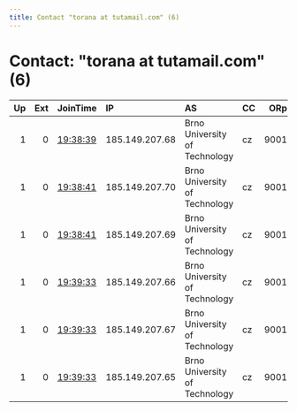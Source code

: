 ```yaml
---
title: Contact "torana at tutamail.com" (6)
---
```


# Contact: "torana at tutamail.com" (6)

|   Up |   Ext | JoinTime                                                                                            | IP             | AS                            | CC   |   ORp |   Dirp | OS    | Version   | Nickname   |   eFamMembers |
|-----:|------:|:----------------------------------------------------------------------------------------------------|:---------------|:------------------------------|:-----|------:|-------:|:------|:----------|:-----------|--------------:|
|    1 |     0 | [19:38:39](https://metrics.torproject.org/rs.html#details/C0C632085A0CF03B535D7D1129E2FCDE2B625476) | 185.149.207.68 | Brno University of Technology | cz   |  9001 |   9030 | Linux | 0.4.4.6   | nikola     |             6 |
|    1 |     0 | [19:38:41](https://metrics.torproject.org/rs.html#details/3D1BBDB539FAACA19EC27334DC6D08FD68D82775) | 185.149.207.70 | Brno University of Technology | cz   |  9001 |   9030 | Linux | 0.4.4.6   | alan       |             6 |
|    1 |     0 | [19:38:41](https://metrics.torproject.org/rs.html#details/A6931873A2E19FD9109318F430592907D003582F) | 185.149.207.69 | Brno University of Technology | cz   |  9001 |   9030 | Linux | 0.4.4.6   | albert     |             6 |
|    1 |     0 | [19:39:33](https://metrics.torproject.org/rs.html#details/0F5CDA229B6E9DAF055171783981545420666DC4) | 185.149.207.66 | Brno University of Technology | cz   |  9001 |   9030 | Linux | 0.4.4.6   | guard      |             6 |
|    1 |     0 | [19:39:33](https://metrics.torproject.org/rs.html#details/CEDB8AB22915097A3A14F63F28E1E43F86CBECC0) | 185.149.207.67 | Brno University of Technology | cz   |  9001 |   9030 | Linux | 0.4.4.6   | knight     |             6 |
|    1 |     0 | [19:39:33](https://metrics.torproject.org/rs.html#details/F5515E6626537A865F99BBFFD646ADC45C1DDDA6) | 185.149.207.65 | Brno University of Technology | cz   |  9001 |   9030 | Linux | 0.4.4.6   | relay      |             6 |
